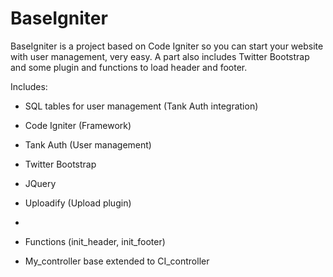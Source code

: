 BaseIgniter
===========
BaseIgniter is a project based on Code Igniter so you can start your website with user management, very easy. A part also includes Twitter Bootstrap and some plugin and functions to load header and footer.

Includes:

- SQL tables for user management (Tank Auth integration)

- Code Igniter (Framework)
- Tank Auth (User management)

- Twitter Bootstrap
- JQuery
- Uploadify (Upload plugin)
-
- Functions (init_header, init_footer)
- My_controller base extended to CI_controller
